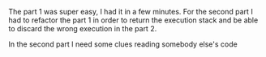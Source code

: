 The part 1 was super easy, I had it in a few minutes. For the second part I had to refactor the part 1 in order to return the execution stack and be able to discard the wrong execution in the part 2. 

In the second part I need some clues reading somebody else's code
